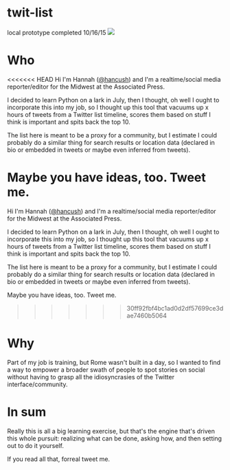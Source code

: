 # twit-list

local prototype completed 10/16/15
<img src="http://imgur.com/khD4yzM.gif">

<h1>Who</h1>
<<<<<<< HEAD
Hi I'm Hannah (<a href="http://twitter.com/hancush">@hancush</a>) and I'm a realtime/social media reporter/editor for the Midwest at the Associated Press.

I decided to learn Python on a lark in July, then I thought, oh well I ought to incorporate this into my job, so I thought up this tool that vacuums up x hours of tweets from a Twitter list timeline, scores them based on stuff I think is important and spits back the top 10.

The list here is meant to be a proxy for a community, but I estimate I could probably do a similar thing for search results or location data (declared in bio or embedded in tweets or maybe even inferred from tweets).

Maybe you have ideas, too. Tweet me.
=======
Hi I'm Hannah (<a href="http://twitter.com/hancush">@hancush</a>) and I'm a realtime/social media reporter/editor for the Midwest at the Associated Press. 

I decided to learn Python on a lark in July, then I thought, oh well I ought to incorporate this into my job, so I thought up this tool that vacuums up x hours of tweets from a Twitter list timeline, scores them based on stuff I think is important and spits back the top 10. 

The list here is meant to be a proxy for a community, but I estimate I could probably do a similar thing for search results or location data (declared in bio or embedded in tweets or maybe even inferred from tweets).

Maybe you have ideas, too. Tweet me. 
>>>>>>> 30ff92fbf4bc1ad0d2df57699ce3dae7460b5064

<h1>Why</h1>
Part of my job is training, but Rome wasn't built in a day, so I wanted to find a way to empower a broader swath of people to spot stories on social without having to grasp all the idiosyncrasies of the Twitter interface/community.

<h1>In sum</h1>
Really this is all a big learning exercise, but that's the engine that's driven this whole pursuit: realizing what can be done, asking how, and then setting out to do it yourself.

If you read all that, forreal tweet me.
